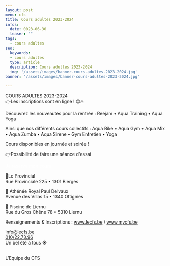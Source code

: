 ```yaml
---
layout: post
menu: cfs
title: Cours adultes 2023-2024
infos:
  date: 0023-06-30
  teaser: ""
tags:
  - cours adultes
seo:
  keywords:
  - cours adultes
  type: article
  description: Cours adultes 2023-2024
  img: '/assets/images/banner-cours-adultes-2023-2024.jpg'
banner: '/assets/images/banner-cours-adultes-2023-2024.jpg'

---
```


COURS ADULTES 2023-2024<br>
👉Les inscriptions sont en ligne ! 😍🔥

Découvrez les nouveautés pour la rentrée : Reejam • Aqua Training • Aqua Yoga

Ainsi que nos différents cours collectifs : Aqua Bike • Aqua Gym • Aqua Mix • Aqua Zumba • Aqua Sirène • Gym Entretien • Yoga

Cours disponibles en journée et soirée !

👉Possibilité de faire une séance d'essai

<div class="d-flex justify-content-center mb-3"><a href="https://www12.iclub.be/myiclub3_CFS_register.asp?ClubID=559&LG=FR&Categorie=3" class="btn btn-info-filled" style="color: #fff !important;">Je réserve mon cours</a></div>

📍Le Provincial<br>
Rue Provinciale 225 • 1301 Bierges<br>

📍 Athénée Royal Paul Delvaux<br>
Avenue des Villas 15 • 1340 Ottignies<br>

📍 Piscine de Liernu<br>
Rue du Gros Chêne 78 • 5310 Liernu<br>

Renseignements & Inscriptions :
<a href="https://www.lecfs.be">www.lecfs.be</a> / <a href="www.mycfs.be">www.mycfs.be</a><br>

<a href="mailto:info@lecfs.be">info@lecfs.be</a><br>
<a href="tel:+3210227396">010/22.73.96</a><br>
Un bel été à tous ☀️<br><br>

L’Equipe du CFS